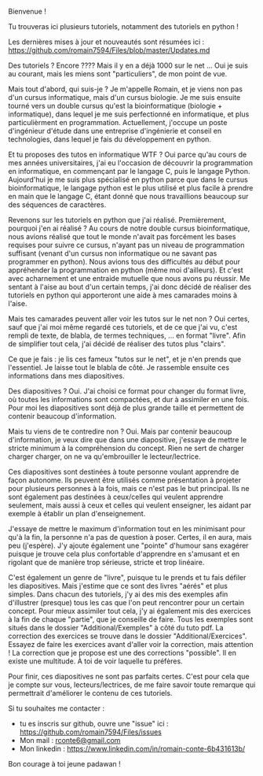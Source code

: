 Bienvenue !

Tu trouveras ici plusieurs tutoriels, notamment des tutoriels en python !

Les dernières mises à jour et nouveautés sont résumées ici : https://github.com/romain7594/Files/blob/master/Updates.md

Des tutoriels ? Encore ????
Mais il y en a déjà 1000 sur le net ... Oui je suis au courant, mais les miens sont "particuliers", de mon point de vue.

Mais tout d'abord, qui suis-je ?
Je m'appelle Romain, et je viens non pas d'un cursus informatique, mais d'un cursus biologie. Je me suis ensuite tourné vers un double cursus qu'est la bioinformatique (biologie + informatique), dans lequel je me suis perfectionné en informatique, et plus particulièrment en programmation. Actuellement, j'occupe un poste d'ingénieur d'étude dans une entreprise d'ingénierie et conseil en technologies, dans lequel je fais du développement en python.

Et tu proposes des tutos en informatique WTF ?
Oui parce qu'au cours de mes années universitaires, j'ai eu l'occasion de découvrir la programmation en informatique, en commençant par le langage C, puis le langage Python. Aujourd'hui je me suis plus spécialisé en python parce que dans le cursus bioinformatique, le langage python est le plus utilisé et plus facile à prendre en main que le langage C, étant donné que nous travaillions beaucoup sur des séquences de caractères.

Revenons sur les tutoriels en python que j'ai réalisé. Premièrement, pourquoi j'en ai réalisé ?
Au cours de notre double cursus bioinformatique, nous avions réalisé que tout le monde n'avait pas forcément les bases requises pour suivre ce cursus, n'ayant pas un niveau de programmation suffisant (venant d'un cursus non informatique ou ne savant pas programmer en python). Nous avions tous des difficultés au début pour appréhender la programmation en python (même moi d'ailleurs). Et c'est avec acharnement et une entraide mutuelle que nous avons pu réussir. Me sentant à l'aise au bout d'un certain temps, j'ai donc décidé de réaliser des tutoriels en python qui apporteront une aide à mes camarades moins à l'aise.

Mais tes camarades peuvent aller voir les tutos sur le net non ?
Oui certes, sauf que j'ai moi même regardé ces tutoriels, et de ce que j'ai vu, c'est rempli de texte, de blabla, de termes techniques, ... en format "livre". Afin de simplifier tout cela, j'ai décidé de réaliser des tutos plus "clairs".

Ce que je fais :
je lis ces fameux "tutos sur le net", et je n'en prends que l'essentiel. Je laisse tout le blabla de côté. Je rassemble ensuite ces informations dans mes diapositives.

Des diapositives ?
Oui. J'ai choisi ce format pour changer du format livre, où toutes les informations sont compactées, et dur à assimiler en une fois. Pour moi les diapositives sont déjà de plus grande taille et permettent de contenir beaucoup d'information.

Mais tu viens de te contredire non ?
Oui. Mais par contenir beaucoup d'information, je veux dire que dans une diapositive, j'essaye de mettre le stricte minimum à la compréhension du concept. Rien ne sert de charger charger charger, on ne va qu'embrouiller le lecteur/lectrice.

Ces diapositives sont destinées à toute personne voulant apprendre de façon autonome. Ils peuvent être utilisés comme présentation à projeter pour plusieurs personnes à la fois, mais ce n'est pas le but principal. Ils ne sont également pas destinées à ceux/celles qui veulent apprendre seulement, mais aussi à ceux et celles qui veulent enseigner, les aidant par exemple à établir un plan d'enseignement.

J'essaye de mettre le maximum d'information tout en les minimisant pour qu'à la fin, la personne n'a pas de question à poser. Certes, il en aura, mais peu (j'espère). J'y ajoute également une "pointe" d'humour sans exagérer puisque je trouve cela plus confortable d'apprendre en s'amusant et en rigolant que de manière trop sérieuse, stricte et trop linéaire.

C'est également un genre de "livre", puisque tu le prends et tu fais défiler les diapositives. Mais j'estime que ce sont des livres "aérés" et plus simples. Dans chacun des tutoriels, j'y ai des mis des exemples afin d'illustrer (presque) tous les cas que l'on peut rencontrer pour un certain concept. Pour mieux assimiler tout cela, j'y ai également mis des exercices à la fin de chaque "partie", que je conseille de faire. Tous les exemples sont situés dans le dossier "Additional/Exemples" à côté du tuto pdf. La correction des exercices se trouve dans le dossier "Additional/Exercices". Essayez de faire les exercices avant d'aller voir la correction, mais attention ! La correction que je propose est une des corrections "possible". Il en existe une multitude. À toi de voir laquelle tu préfères.

Pour finir, ces diapositives ne sont pas parfaits certes. C'est pour cela que je compte sur vous, lecteurs/lectrices, de me faire savoir toute remarque qui permettrait d'améliorer le contenu de ces tutoriels.

Si tu souhaites me contacter :
- tu es inscris sur github, ouvre une "issue" ici : https://github.com/romain7594/Files/issues
- Mon mail : rconte6@gmail.com
- Mon linkedin : https://www.linkedin.com/in/romain-conte-6b431613b/

Bon courage à toi jeune padawan !
